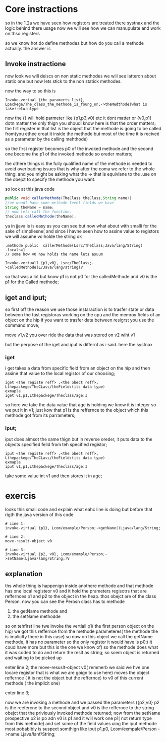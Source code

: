 # Core instractions
so in the 1.2a we have seen how registors are treated there systnax and the logic behind there usage now we will see how we can manupulate and work on thso registers

so we know hot do define methodes but how do you call a methode actually. the answer is

## Invoke instractione

now look we will deiscs on non static methodes we will see latteron about static one but now lets stick to the non statick methodes.

now the way to so this is
```Smali
Invoke-vertual {the paramerts list}, Lpackege/The_class_the_methode_is_foung_on;->theMedthode(what is take)returntype
```
now the {} will hold parmeter like {p1,p3,v0) etc it dont matter or {v0,p1} dotn matter the only thign you  shoudl know here is that the order matters;
the firt register in that list is the object that the methode is going to be called from(you ethee creat it inside the methode but most of the time it is recived as a 
parameter by the calling mehthode)

so the first register becomes p0 of the invoked methode and the second one become the p1 of the invoked methode so oreder matters;

the othere things is the fully qualified name of the methode is needed to avoid overloading issues that is why after the coma we refer to the whole thing. and you might be
asking what the ->
that is equivlane to the .use on the obejct to specify the methode you want.


so look at this java code

```Java
public void callerMethode(TheClass theClass,String name){
//we woudl have some methode level fields we have
String theName = name;
// now lets call the function.
theclass.calledMethode(theName);

```
ya  in jjava is is easy as you can see but now what about with smalli for the sake of simpllesne( and since i havne seen how to assine value to registors we will assume
vo holde the string ok

```
.methode public  callerMethode(Lsrc/TheClass;Java/lang/String)
.locals=1
// some how v0 now holds the name lets asuum

Invoke-vertuall {p1,v0}, Lsrc/TheClass;->calledMethode(L/Java/lang/string)V
```
so that was a lot but know p1 is not p0 for the calledMethode and v0 is the p1 for the Called methode;

## iget and iput;

so first off the reason we use those instaraction is to trasfer state or data between the fast registoras working on the cpu and the memroy fields of an object on the hip
if you want to trasfer data between resigrst you use the command move;

move v1,v2 you over ride the data that was stored on v2 wiht v1

but the perpose of the iget and iput is differnt as i said. here the systnax
### iget 
i get takes a data from specific field from an object on the hip and then assine that value to the local registor of our choosing;

```Smali
iget <the registe reff> ,<the obect reff>, Lthepackege/TheCLass/theField:(its data type)
exmaple
iget v1,p1,Lthepackege/Theclass/age:I
```
so here we take the data value that age is holding we know it is integer so we put it in v1;
just kow that p1 is the reffernce to the object which this methode got from its parrameters;

### iput;
iput does almsot the same thign but in reverse oreder, it puts data to the objects specified feild from teh specified registor;
```Smali
iput <the registe reff> ,<the obect reff>, Lthepackege/TheCLass/theField:(its data type)
exmaple
iput v1,p1,Lthepackege/Theclass/age:I
```
take some value int v1 and then stores it in age;


# exercis
looks this smali code and explain what eahc line is doing but before that rigth the java version of this code
```Smali
# Line 1:
invoke-virtual {p1}, Lcom/example/Person;->getName()Ljava/lang/String;

# Line 2:
move-result-object v0

# Line 3:
invoke-virtual {p2, v0}, Lcom/example/Person;->setName(Ljava/lang/String;)V
```

## explanation
ths whole thing is happenign inside anothere methode and that methode has one local registeor v0 and it hold the prameters regisotrs that are reffernces p1 and  p2 to the object 
in the heap. thos obejct are of the class Person. now you can see the Perosn class has to methode 
1. the getName methode and
2. the setName methodde

so on tehfirst line twe invoke the vertiall p1( the first person object on the hip) we got this reffernce from the methode parameteres( the methode the is impliclty there in this case)
so now on this object we call the getName methode, it has no parameter so the only registor it would have is p0;( it coud have more but this is the one we know of)
so the methode does what it was coded to do and return the reslt as string; so soem object is returned and waiting to be picked up

enter line 2;
the move-resuslt-object v0( remmerb we said we hve one locare registor that is what we are goign to use here) 
moves the object reffernce ( it is not the object but the reffernce) to v0 of this current methode ( the implicit one)

enter line 3;

now we are invoking a methode and we passed the parameters ({p2,v0} p2 is the reefercne to the second object and v0 is the reffernce to the string obejct that the priviously invoked 
methode returned;
now from the setName prospective p2 is po adn v0 is p1 and it will work one p1( not return type from this methode) and set some of the field values uing the iput methode most pobablbly is suspect somthign like
iput p1,p0, Lcom/exmpale/Person ->name:Ljava/lanf/String;


